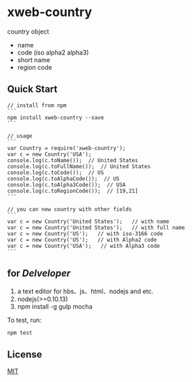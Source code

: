 xweb-country
========================
country object

- name
- code (iso  alpha2 alpha3)
- short name
- region code



Quick Start
------------

	// install from npm
	```
	npm install xweb-country --save
	```

    // usage
    ```
    var Country = require('xweb-country');
    var c = new Country('USA');
    console.log(c.toName());  // United States
    console.log(c.toFullName());  // United States
    console.log(c.toCode());  // US
    console.log(c.toAlphaCode());  // US
    console.log(c.toAlpha3Code());  // USA
    console.log(c.toRegionCode());  // [19,21]
    ```

    // you can new country with other fields
    ```
    var c = new Country('United States');   // with name
    var c = new Country('United States');   // with full name
    var c = new Country('US');   // with iso-3166 code
    var c = new Country('US');   // with Alpha2 code
    var c = new Country('USA');   // with Alpha3 code
    ```


for *Delveloper*
-------------
1.  a text editor for hbs、js、html、nodejs and etc.
1.  nodejs(>=0.10.13)
1.  npm install -g gulp mocha


To test, run:

```bash
npm test
```


License
-------
  [MIT](LICENSE)